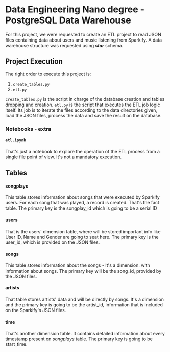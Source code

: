 # Data Engineering Nano degree - PostgreSQL Data Warehouse

For this project, we were requested to create an ETL project to read JSON files containing data about users and music listening from Sparkify. A data warehouse structure was requested using ***star*** schema.

## Project Execution

The right order to execute this project is:
1. `create_tables.py`
2. `etl.py`


`create_tables.py` is the script in charge of the database creation and tables dropping and creation. `etl.py` is the script that executes the ETL job logic itself. Its job is to iterate the files according to the data directories given, load the JSON files, process the data and save the result on the database. 


### Notebooks - extra

#### `etl.ipynb`
That's just a notebook to explore the operation of the ETL process from a single file point of view. It's not a mandatory execution.


## Tables 


#### **songplays**
This table stores information about songs that were executed by Sparkify users. For each song that was played, a record is created. That's the fact table. The primary key is the songplay_id which is going to be a serial ID

#### **users**
That is the users' dimension table, where will be stored important info like User ID, Name and Gender are going to seat here. The primary key is the user_id, which is provided on the JSON files.

#### **songs**
This table stores information about the songs - It's a dimension. with information about songs. The primary key will be the song_id, provided by the JSON files.

#### **artists**
That table stores artists' data and will be directly by songs. It's a dimension and the primary key is going to be the artist_id, information that is included on the Sparkify's JSON files.

#### **time**
That's another dimension table. It contains detailed information about every timestamp present on *songplays* table. The primary key is going to be start_time.


